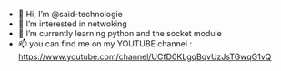 - 👋 Hi, I’m @said-technologie
- 👀 I’m interested in netwoking
- 🌱 I’m currently learning python and the socket module
- 📫 you can find me on my
      YOUTUBE channel : https://www.youtube.com/channel/UCfD0KLgqBqvUzJsTGwqG1vQ

<!---
said-technologie/said-technologie is a ✨ special ✨ repository because its `README.md` (this file) appears on your GitHub profile.
You can click the Preview link to take a look at your changes.
--->
